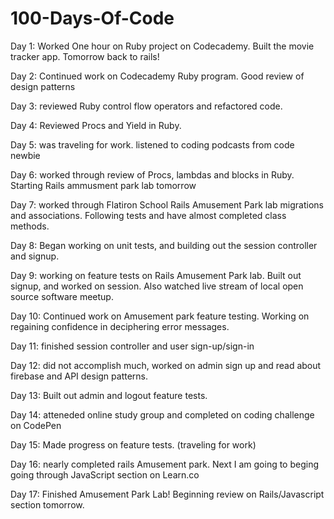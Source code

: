 # 100-Days-Of-Code
Day 1: Worked One hour on Ruby project on Codecademy. Built the movie tracker app. Tomorrow back to rails! 

Day 2: Continued work on Codecademy Ruby program. Good review of design patterns

Day 3: reviewed Ruby control flow operators and refactored code.

Day 4: Reviewed Procs and Yield in Ruby. 

Day 5: was traveling for work. listened to coding podcasts from code newbie

Day 6: worked through review of Procs, lambdas and blocks in Ruby. Starting Rails ammusment park lab tomorrow

Day 7: worked through Flatiron School Rails Amusement Park lab migrations and associations. Following tests and have almost completed class methods. 

Day 8: Began working on unit tests, and building out the session controller and signup.

Day 9: working on feature tests on Rails Amusement Park lab. Built out signup, and worked on session. Also watched live stream of local open source software meetup. 

Day 10: Continued work on Amusement park feature testing. Working on regaining confidence in deciphering error messages. 

Day 11: finished session controller and user sign-up/sign-in

Day 12: did not accomplish much, worked on admin sign up and read about firebase and API design patterns. 

Day 13: Built out admin and logout feature tests.

Day 14: atteneded online study group and completed on coding challenge on CodePen

Day 15: Made progress on feature tests. (traveling for work)

Day 16: nearly completed rails Amusement park. Next I am going to beging going through JavaScript section on Learn.co

Day 17: Finished Amusement Park Lab! Beginning review on Rails/Javascript section tomorrow. 
